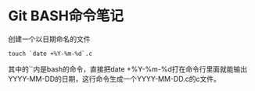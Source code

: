 # Git BASH命令笔记
创建一个以日期命名的文件  
```
touch `date +%Y-%m-%d`.c
```
其中的``内是bash的命令，直接把date +%Y-%m-%d打在命令行里面就能输出YYYY-MM-DD的日期，这行命令生成一个YYYY-MM-DD.c的c文件。